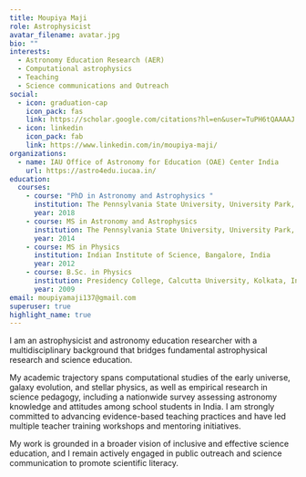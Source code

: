 ```yaml
---
title: Moupiya Maji
role: Astrophysicist
avatar_filename: avatar.jpg
bio: ""
interests:
  - Astronomy Education Research (AER)
  - Computational astrophysics
  - Teaching
  - Science communications and Outreach
social:
  - icon: graduation-cap
    icon_pack: fas
    link: https://scholar.google.com/citations?hl=en&user=TuPH6tQAAAAJ
  - icon: linkedin
    icon_pack: fab
    link: https://www.linkedin.com/in/moupiya-maji/
organizations:
  - name: IAU Office of Astronomy for Education (OAE) Center India
    url: https://astro4edu.iucaa.in/
education:
  courses:
    - course: "PhD in Astronomy and Astrophysics "
      institution: The Pennsylvania State University, University Park, PA, USA
      year: 2018
    - course: MS in Astronomy and Astrophysics
      institution: The Pennsylvania State University, University Park, PA, USA
      year: 2014
    - course: MS in Physics
      institution: Indian Institute of Science, Bangalore, India
      year: 2012
    - course: B.Sc. in Physics
      institution: Presidency College, Calcutta University, Kolkata, India
      year: 2009
email: moupiyamaji137@gmail.com
superuser: true
highlight_name: true
---
```

I am an astrophysicist and astronomy education researcher with a multidisciplinary background that
bridges fundamental astrophysical research and science education. 

My academic trajectory spans computational studies of the early universe, galaxy evolution, and stellar physics, as well as empirical
research in science pedagogy, including a nationwide survey assessing astronomy knowledge and attitudes among school students in India. I am strongly committed to advancing evidence-based teaching practices and have led multiple teacher training workshops and mentoring initiatives. 

My work is grounded in a broader vision of inclusive and effective science education, and I remain actively engaged
in public outreach and science communication to promote scientific literacy. 

